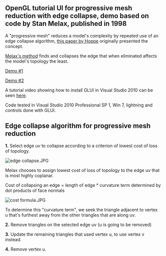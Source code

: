 ## OpenGL tutorial UI for progressive mesh reduction with edge collapse, demo based on code by Stan Melax, published in 1998 ##

A "progressive mesh" reduces a model's complexity by repeated use of an edge collapse algorithm,  [this paper by Hoppe](http://research.microsoft.com/en-us/um/people/hoppe/pm.pdf) originally presented the concept. 

[Melax's method](http://dev.gameres.com/Program/Visual/3D/PolygonReduction.pdf) finds and collapses the edge that when eliminated affects the model's topology the least.

[Demo #1](https://www.youtube.com/watch?v=Hjkfr_ujwdo)

[Demo #2](https://www.youtube.com/watch?v=mmU1BLuisp8)

A tutorial video showing how to install GLUI in Visual Studio 2010 can be seen [here](https://www.youtube.com/watch?v=nmMY-5-GqJE).

Code tested in Visual Studio 2010 Professional SP 1, Win 7, lightning and controls done with GLUI.


## Edge collapse algorithm for progressive mesh reduction ##

 **1.** Select edge *uv* to collapse according to a criterion of lowest cost of loss of topology. 

![edge collapse.JPG](https://bitbucket.org/repo/krqkKE/images/475275936-edge%20collapse.JPG)
 
 Melax chooses to assign lowest cost of loss of topology to the edge uv that is  most highly coplanar. 
 
Cost of collapsing an edge = length of edge * curvature term determined by dot products of face normals
 
![cost formula.JPG](https://bitbucket.org/repo/krqkKE/images/2824260611-cost%20formula.JPG)

 To determine this "curvature term", we seek the triangle adjacent to vertex u that's furthest away from the other triangles that are along uv. 

 **2.** Remove triangles on the selected edge uv (u is going to be removed)
 
 **3.** Update the remaining triangles that used vertex u, to use vertex v instead.
 
 **4.** Remove vertex u.